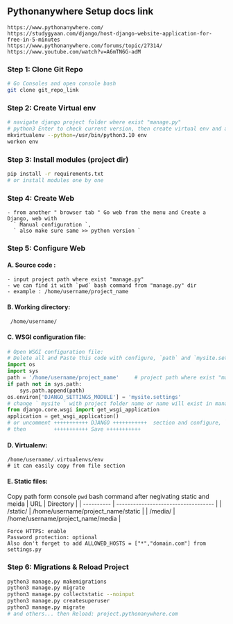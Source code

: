 ## Pythonanywhere Setup docs link
```
https://www.pythonanywhere.com/
https://studygyaan.com/django/host-django-website-application-for-free-in-5-minutes
https://www.pythonanywhere.com/forums/topic/27314/
https://www.youtube.com/watch?v=A6mTN6G-adM
```
### Step 1: Clone Git Repo
```bash
# Go Consoles and open console bash
git clone git_repo_link
```
### Step 2: Create Virtual env
```bash
# navigate django project folder where exist "manage.py"
# python3 Enter to check current version, then create virtual env and activate with workon
mkvirtualenv --python=/usr/bin/python3.10 env
workon env
```
### Step 3: Install modules (project dir)
```bash
pip install -r requirements.txt
# or install modules one by one
```
### Step 4: Create Web
```
- from another " browser tab " Go web from the menu and Create a Django, web with
  ` Manual configuration `,
  ` also make sure same >> python version `
```
### Step 5: Configure Web
#### A. Source code : 
```
- input project path where exist "manage.py"
- we can find it with `pwd` bash command from "manage.py" dir
- example : /home/username/project_name
```
#### B. Working directory:
```
 /home/username/
```
#### C. WSGI configuration file:
```py
# Open WSGI configuration file:
# Delete all and Paste this code with configure, `path` and `mysite.settings`
import os
import sys
path = '/home/username/project_name'     # project path where exist "manage.py"
if path not in sys.path:
    sys.path.append(path)
os.environ['DJANGO_SETTINGS_MODULE'] = 'mysite.settings'
# change ` mysite ` with project folder name or name will exist in manage.py file's code
from django.core.wsgi import get_wsgi_application
application = get_wsgi_application()
# or uncomment +++++++++++ DJANGO +++++++++++  section and configure, `path` and `mysite.settings`
# then         +++++++++++ Save +++++++++++ 
```
#### D. Virtualenv:
```
/home/username/.virtualenvs/env
# it can easily copy from file section
```
#### E. Static files:
Copy path form console `pwd` bash command after negivating static and meida
| URL        |   Directory                         |
| ---------- | ----------------------------------- |
| /static/	 | /home/username/project_name/static	 |
| /media/	   | /home/username/project_name/media	 |
```
Force HTTPS: enable
Password protection: optional
Also don't forget to add ALLOWED_HOSTS = ["*","domain.com"] from settings.py
```
### Step 6: Migrations & Reload Project
```bash
python3 manage.py makemigrations
python3 manage.py migrate
python3 manage.py collectstatic --noinput
python3 manage.py createsuperuser
python3 manage.py migrate
# and others... then Reload: project.pythonanywhere.com
```
